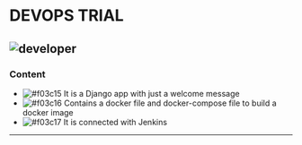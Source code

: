 # DEVOPS TRIAL
![developer](https://img.shields.io/badge/Developed%20By%20%3A-Amanuel%20Moha-red)
--- 
### Content
 - ![#f03c15](https://placehold.it/15/f03c15/000000?text=+) It is a Django app with just a welcome message
 - ![#f03c16](https://placehold.it/15/f03c15/000000?text=+) Contains a docker file and docker-compose file to build a docker image
 - ![#f03c17](https://placehold.it/15/f03c15/000000?text=+) It is connected with Jenkins
---
